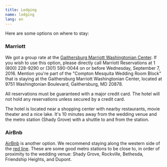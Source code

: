 ```yaml
---
title: Lodging
name: lodging
lang: en
---
```


Here are some options on where to stay:

### Marriott

We got a group rate at the [Gaithersburg Marriott Washingtonian
Center][marriott]. If you wish to use this option, please directly call
Marriott Reservations at 1 (800) 228-9290 or (301) 590-0044 on or before
Wednesday, September 7, 2016. Mention you're part of the "Compton
Mesquita Wedding Room Block" that is staying at the Gaithersburg
Marriott Washingtonian Center, located at 9751 Washingtonian Boulevard,
Gaithersburg, MD  20878.

All reservations must be guaranteed with a major credit card. The hotel
will not hold any reservations unless secured by a credit card.

The hotel is located near a shopping center with nearby restaurants,
movie theater and a nice lake. It's 10 minutes away from the wedding
venue and the metro station (Shady Grove) with a shuttle to and from the
station.


### AirBnb

[AirBnb][] is another option. We recommend staying along the western
side of the [red line][red-line]. These are some good metro stations to
be close to, in order of proximity to the wedding venue: Shady Grove,
Rockville, Bethesda, Friendship Heights, and Dupont.


[marriott]: https://goo.gl/maps/vfbjSd3MbGq
[AirBnb]: www.airbnb.com/c/andersonm11?s=8
[red-line]: https://goo.gl/maps/UJ713oUHKu72
